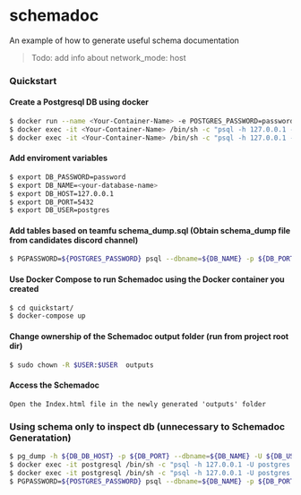 # schemadoc
An example of how to generate useful schema documentation 

> Todo: add info about network_mode: host

### Quickstart

#### Create a Postgresql DB using docker 
```sh
$ docker run --name <Your-Container-Name> -e POSTGRES_PASSWORD=password --network=host -d postgres:13-alpine
$ docker exec -it <Your-Container-Name> /bin/sh -c "psql -h 127.0.0.1 -U postgres -p 5432 -d postgres -W -c 'DROP DATABASE IF EXISTS <your-database-name>;'"
$ docker exec -it <Your-Container-Name> /bin/sh -c "psql -h 127.0.0.1 -U postgres -p 5432 -d postgres -W -c 'CREATE DATABASE <your-database-name>;'"
```
#### Add enviroment variables
```sh
$ export DB_PASSWORD=password
$ export DB_NAME=<your-database-name>
$ export DB_HOST=127.0.0.1
$ export DB_PORT=5432
$ export DB_USER=postgres
```

#### Add tables based on teamfu schema_dump.sql (Obtain schema_dump file from candidates discord channel)
```sh
$ PGPASSWORD=${POSTGRES_PASSWORD} psql --dbname=${DB_NAME} -p ${DB_PORT} -U ${DB_USER} -h ${DB_HOST} < schema_dump.sql
```

#### Use Docker Compose to run Schemadoc using the Docker container you created
```sh
$ cd quickstart/
$ docker-compose up
```
#### Change ownership of the Schemadoc output folder (run from project root dir)
```sh
$ sudo chown -R $USER:$USER  outputs
```

#### Access the Schemadoc
```
Open the Index.html file in the newly generated 'outputs' folder
```

### Using schema only to inspect db (unnecessary to Schemadoc Generatation)
```sh
$ pg_dump -h ${DB_DB_HOST} -p ${DB_PORT} --dbname=${DB_NAME} -U ${DB_USER} --schema-only > schema_dump.sql
$ docker exec -it postgresql /bin/sh -c "psql -h 127.0.0.1 -U postgres -p 5432 -d postgres -W -c 'DROP DATABASE IF EXISTS <your-database-name>;'"
$ docker exec -it postgresql /bin/sh -c "psql -h 127.0.0.1 -U postgres -p 5432 -d postgres -W -c 'CREATE DATABASE <your-database-name>;'"
$ PGPASSWORD=${POSTGRES_PASSWORD} psql --dbname=${DB_NAME} -p ${DB_PORT} -U ${DB_USER} -h ${DB_HOST} < schema_dump.sql
```
